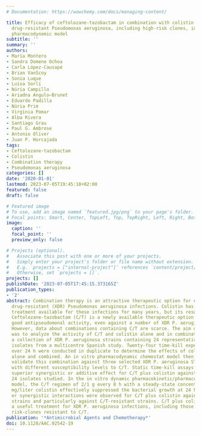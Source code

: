 ```yaml
---
# Documentation: https://wowchemy.com/docs/managing-content/

title: Efficacy of ceftolozane-tazobactam in combination with colistin against extensively
  drug-resistant Pseudomonas aeruginosa, including high-risk clones, in an in vitro
  pharmacodynamic model
subtitle: ''
summary: ''
authors:
- María Montero
- Sandra Domene Ochoa
- Carla López-Causapé
- Brian VanScoy
- Sonia Luque
- Luisa Sorlí
- Núria Campillo
- Ariadna Angulo—Brunet
- Eduardo Padilla
- Núria Prim
- Virginia Pomar
- Alba Rivera
- Santiago Grau
- Paul G. Ambrose
- Antonio Oliver
- Juan P. Horcajada
tags:
- Ceftolozane-tazobactam
- Colistin
- Combination therapy
- Pseudomonas aeruginosa
categories: []
date: '2020-01-01'
lastmod: 2023-07-05T19:45:18+02:00
featured: false
draft: false

# Featured image
# To use, add an image named `featured.jpg/png` to your page's folder.
# Focal points: Smart, Center, TopLeft, Top, TopRight, Left, Right, BottomLeft, Bottom, BottomRight.
image:
  caption: ''
  focal_point: ''
  preview_only: false

# Projects (optional).
#   Associate this post with one or more of your projects.
#   Simply enter your project's folder or file name without extension.
#   E.g. `projects = ["internal-project"]` references `content/project/deep-learning/index.md`.
#   Otherwise, set `projects = []`.
projects: []
publishDate: '2023-07-05T17:45:15.373165Z'
publication_types:
- '2'
abstract: Combination therapy is an attractive therapeutic option for extensively
  drug-resistant (XDR) Pseudomonas aeruginosa infections. Colistin has been the only
  treatment available for these infections for many years, but its results are suboptimal.
  Ceftolozane-tazobactam (C/T) is a newly available therapeutic option that has shown
  good antipseudomonal activity, even against a number of XDR P. aeruginosa strains.
  However, data about combinations containing C/T are scarce. The aim of this study
  was to analyze the activity of C/T and colistin alone and in combination against
  a collection of XDR P. aeruginosa strains containing 24 representative clinical
  isolates from a multicentre Spanish study. Twenty-four time-kill experiments performed
  over 24 h were conducted in duplicate to determine the effects of colistin and C/T
  alone and combined. An in vitro pharmacodynamic chemostat model then was used to
  validate this combination against three selected XDR P. aeruginosa ST175 isolates
  with different susceptibility levels to C/T. Static time-kill assays demonstrated
  superior synergistic or additive effect for C/T plus colistin against 21 of the
  24 isolates studied. In the in vitro dynamic pharmacokinetic/pharmacodynamic (PK/PD)
  model, the C/T regimen of 2/1 g every 8 h with a steady-state concentration of 2
  mg/liter colistin effectively suppressed the bacterial growth at 24 h. Additive
  or synergistic interactions were observed for C/T plus colistin against XDR P. aeruginosa
  strains and particularly against C/T-resistant strains. C/T plus colistin may be
  a useful treatment for XDR P. aeruginosa infections, including those caused by high
  risk-clones resistant to C/T.
publication: '*Antimicrobial Agents and Chemotherapy*'
doi: 10.1128/AAC.02542-19
---
```

